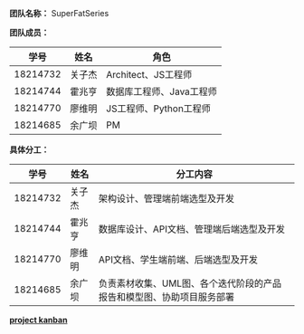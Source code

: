 **团队名称：** SuperFatSeries

**团队成员：**

| 学号 | 姓名 | 角色 |
| ---- | ---- | ---- |
| 18214732 | 关子杰 | Architect、JS工程师 |
| 18214744 | 霍兆亨 | 数据库工程师、Java工程师 |
| 18214770 | 廖维明 | JS工程师、Python工程师 |
| 18214685 | 余广坝 | PM|


**具体分工：**

| 学号 | 姓名 | 分工内容 |
| ---- | -------- | -------- |
| 18214732 | 关子杰 | 架构设计、管理端前端选型及开发 |
| 18214744 | 霍兆亨 | 数据库设计、API文档、管理端后端选型及开发 |
| 18214770 | 廖维明 | API文档、学生端前端、后端选型及开发 |
| 18214685 | 余广坝 | 负责素材收集、UML图、各个迭代阶段的产品报告和模型图、协助项目服务部署 |


[**project kanban**](https://github.com/orgs/SuperFatSeries/projects)
